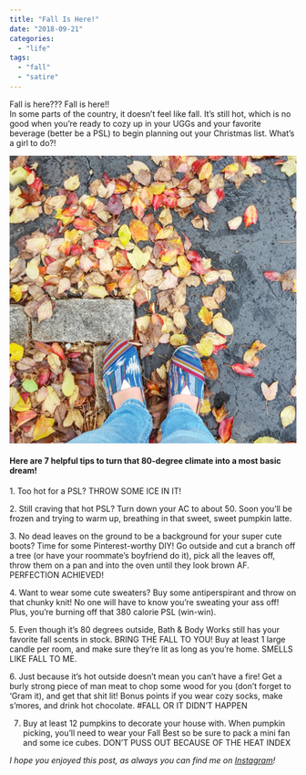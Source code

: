 ```yaml
---
title: "Fall Is Here!"
date: "2018-09-21"
categories: 
  - "life"
tags: 
  - "fall"
  - "satire"
---
```


Fall is here??? Fall is here!!  
In some parts of the country, it doesn’t feel like fall. It’s still hot, which is no good when you’re ready to cozy up in your UGGs and your favorite beverage (better be a PSL) to begin planning out your Christmas list. What’s a girl to do?!

![](images/20151107_151940-01.jpeg)

#### Here are 7 helpful tips to turn that 80-degree climate into a most basic dream!

  
1\. Too hot for a PSL? THROW SOME ICE IN IT!

  
2\. Still craving that hot PSL? Turn down your AC to about 50. Soon you’ll be frozen and trying to warm up, breathing in that sweet, sweet pumpkin latte.

  
3\. No dead leaves on the ground to be a background for your super cute boots? Time for some Pinterest-worthy DIY! Go outside and cut a branch off a tree (or have your roommate’s boyfriend do it), pick all the leaves off, throw them on a pan and into the oven until they look brown AF. PERFECTION ACHIEVED!

  
4\. Want to wear some cute sweaters? Buy some antiperspirant and throw on that chunky knit! No one will have to know you’re sweating your ass off! Plus, you’re burning off that 380 calorie PSL (win-win).

  
5\. Even though it’s 80 degrees outside, Bath & Body Works still has your favorite fall scents in stock. BRING THE FALL TO YOU! Buy at least 1 large candle per room, and make sure they’re lit as long as you’re home. SMELLS LIKE FALL TO ME.

  
6\. Just because it’s hot outside doesn’t mean you can’t have a fire! Get a burly strong piece of man meat to chop some wood for you (don’t forget to ‘Gram it), and get that shit lit! Bonus points if you wear cozy socks, make s’mores, and drink hot chocolate. #FALL OR IT DIDN’T HAPPEN

  
7. Buy at least 12 pumpkins to decorate your house with. When pumpkin picking, you’ll need to wear your Fall Best so be sure to pack a mini fan and some ice cubes. DON’T PUSS OUT BECAUSE OF THE HEAT INDEX

_I hope you enjoyed this post, as always you can find me on [Instagram](https://www.instagram.com/klgh.js/)!_
